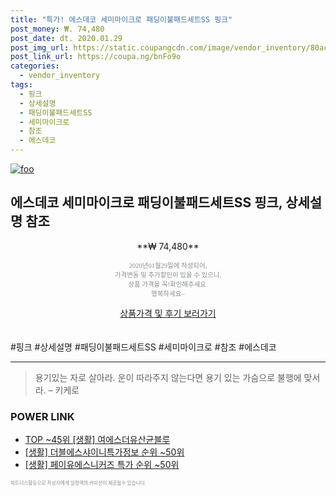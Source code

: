 ```yaml
--- 
title: "특가! 에스데코 세미마이크로 패딩이불패드세트SS 핑크" 
post_money: ₩. 74,480 
post_date: dt. 2020.01.29 
post_img_url: https://static.coupangcdn.com/image/vendor_inventory/80ac/bb88fca6c74905c6d70799d5d290c985f8eb3176343eb407f7669bed11fb.jpg 
post_link_url: https://coupa.ng/bnFo9o 
categories: 
  - vendor_inventory 
tags: 
  - 핑크 
  - 상세설명 
  - 패딩이불패드세트SS 
  - 세미마이크로 
  - 참조 
  - 에스데코 
--- 
```

[![foo](https://static.coupangcdn.com/image/vendor_inventory/80ac/bb88fca6c74905c6d70799d5d290c985f8eb3176343eb407f7669bed11fb.jpg)](https://coupa.ng/bnFo9o) 

## 에스데코 세미마이크로 패딩이불패드세트SS 핑크, 상세설명 참조 
<p style="text-align: center;">**₩ 74,480**</p> 
<p style="text-align: center;"><span style="color: #898c8f; font-family: Georgia,Times,serif; font-size: 0.75em;">2020년01월29일에 작성되어, <br>가격변동 및 추가할인이 있을 수 있으니,<br> 상품 가격을 꼭!확인해주세요.<br>행복하세요~</span> 
</p>	 
<div markdown="0" style="text-align: center;"><a href="https://coupa.ng/bnFo9o" class="btn btn--success">상품가격 및 후기 보러가기</a></div> 
<br><br> 
  #핑크 #상세설명 #패딩이불패드세트SS #세미마이크로 #참조 #에스데코 
<hr> 

> 용기있는 자로 살아라. 운이 따라주지 않는다면 용기 있는 가슴으로 불행에 맞서라. – 키케로 


### POWER LINK

* <a href="https://blog.naver.com/fasyy4321/221778372030" target="_blank"> TOP ~45위 [생활] 여에스더유산균블루</a>
* <a href="https://blog.naver.com/sakai111/221772171674" target="_blank"> [생활] 더블에스샤이니특가정보 순위 ~50위</a>
* <a href="https://blog.naver.com/sakai111/221786689715" target="_blank"> [생활] 페이유에스니커즈 특가 순위 ~50위</a>

<span style="color: #898c8f; font-family: Georgia,Times,serif; font-size: 0.55em;">파트너스활동으로 작성자에게 일정액의 커미션이 제공될수 있습니다.</span> 
